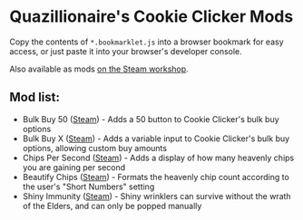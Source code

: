 # Quazillionaire's Cookie Clicker Mods

Copy the contents of `*.bookmarklet.js` into a browser bookmark for easy access, or just paste it into your browser's developer console.

Also available as mods [on the Steam workshop](https://steamcommunity.com/id/quazillionaire/myworkshopfiles/?appid=1454400).

## Mod list:
- Bulk Buy 50 ([Steam](https://steamcommunity.com/sharedfiles/filedetails/?id=2796239524)) - Adds a 50 button to Cookie Clicker's bulk buy options
- Bulk Buy X ([Steam](https://steamcommunity.com/sharedfiles/filedetails/?id=2820469888)) - Adds a variable input to Cookie Clicker's bulk buy options, allowing custom buy amounts
- Chips Per Second ([Steam](https://steamcommunity.com/sharedfiles/filedetails/?id=2820166963)) - Adds a display of how many heavenly chips you are gaining per second
- Beautify Chips ([Steam](https://steamcommunity.com/sharedfiles/filedetails/?id=2822489419)) - Formats the heavenly chip count according to the user's "Short Numbers" setting
- Shiny Immunity ([Steam](https://steamcommunity.com/sharedfiles/filedetails/?id=2823032087)) - Shiny wrinklers can survive without the wrath of the Elders, and can only be popped manually